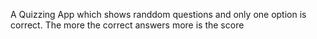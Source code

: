 A Quizzing App which shows randdom questions and only one option is correct. The more the correct answers more is the score

